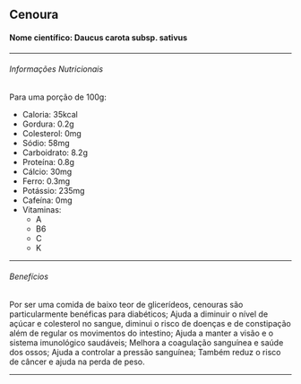 ## Cenoura

#### Nome científico: Daucus carota subsp. sativus

---

###### Informações Nutricionais

Para uma porção de 100g:

- Caloria: 35kcal
- Gordura: 0.2g
- Colesterol: 0mg
- Sódio: 58mg
- Carboidrato: 8.2g
- Proteína: 0.8g
- Cálcio: 30mg
- Ferro: 0.3mg
- Potássio: 235mg
- Cafeína: 0mg
- Vitaminas:
  - A
  - B6
  - C
  - K

---

###### Benefícios

Por ser uma comida de baixo teor de glicerídeos, cenouras são particularmente benéficas para diabéticos;
Ajuda a diminuir o nível de açúcar e colesterol no sangue, diminui o risco de doenças e de constipação além de regular os movimentos do intestino;
Ajuda a manter a visão e o sistema imunológico saudáveis;
Melhora a coagulação sanguínea e saúde dos ossos;
Ajuda a controlar a pressão sanguínea;
Também reduz o risco de câncer e ajuda na perda de peso.

---
